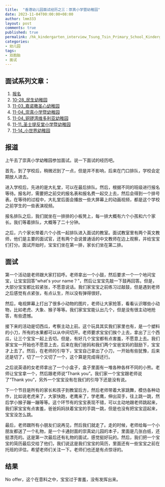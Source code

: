 ```yaml
---
title:  "香港幼儿园面试经历之三：崇真小学暨幼稚园"
date: 2023-11-04T00:00:00+08:00
author: lmm333
layout: post
comments: true
published: true
permalink: /hk_kindergarten_interview_Tsung_Tsin_Primary_School_Kindergarten/
categories:
- 幼儿园
tags:
- 双胞胎
- 面试
---
```


## 面试系列文章：

<!--more-->

1. [报名]()
2. [10-28_民生幼稚园]()
3. [11-03_嘉诺撒圣心幼稚园]()
4. [11-04_崇真小学暨幼稚园]()
5. [11-04_铜锣湾维多利亚幼稚园]()
6. [11-11_圣士提反堂小学暨幼稚园]()
7. [11-14_小世界幼稚园]()

## 报道

上午去了崇真小学幼稚园参加面试。说一下面试的经历吧。

首先，到了学校后，稍微迟到了一点，但是并不影响，后来在门口排队，学校会定期放人进去。

进入学校后，先进的是大礼堂，可以在最后排队。然后，根据不同的班级进行报名等待。报名时，需要把之前交的报名表和报名费一起交上去，然后会得到一个排号表。在等待的过程中，大礼堂后面会播放一些大屏幕上的动画视频，都是这个学校之前学生的一些表演视频。

报名排队之后，我们就坐在一排排的小板凳上，每一排大概有六个小孩和六个家长。我们等着排队，大概等了二十分钟。

之后，六个家长带着六个小孩一起排队进入面试的教室。面试教室里有两个英文教师，他们是主要的面试官，还有两个会说普通话的中文教师在边上观察，并给宝宝们打分。面试开始时，宝宝们坐在第一排，家长们坐在第二排。

## 面试
第一个活动是老师跟大家打招呼。老师拿出一个小鼓，然后要求一个一个地问宝宝，让宝宝回答“what's your name？”，然后让宝宝先敲一下鼓再回答。但是，大部分宝宝都比较紧张，不愿意说话。我们家宝宝之前练习过敲鼓，但是遇到老师之后感觉有点紧张，有点认生，所以没有弹得很好。

然后，电视屏幕上打出了很多小动物的图片，老师让大家抢答，看看认识哪些小动物，比如老虎、大象、猴子等等。我们家宝宝能认出几个，但是没有很主动地抢答，有些遗憾。

接下来的活动是切西瓜，考察主动上前。这个玩具其实我们家里也有，是一个塑料的小刀，所有的水果都可以从中间切开。老师要求宝宝们挨个上去，拿出了三个西瓜，让三个宝宝一起上去切。但是，有好几个宝宝都有点害羞，不愿意上去。我们家宝宝一开始也不愿意上去，后来在我们爸妈和我们两个宝爸宝妈的鼓励下，宝宝才上去了。然后，在老师的引导下，宝宝自己拿出了小刀，一开始有些犹豫，后来还是切了，切了一个又切了一个，这个算是完成得还行。

之后说英语的女老师拿出了一个小盒子，盒子里面有一堆各种各样不同的小熊。老师让宝宝拿一个，然后跟老师说“Thank you”。我们家一个宝宝跟老师说了“Thank you”，另外一个宝宝没有在我们的引导下还是没有说。

下一个节目是所有的家长和孩子到教室后方，然后老师带着大家跳舞，模仿各种动作，比如说老虎来了，大家快跑，老鹰来了，学老鹰，伸出双手，往上跳一跳，然后学小猴子蹦一蹦等等。这个环节有的宝宝表现不错，可以主动地跟老师跳起来，我们家宝宝有点害羞，爸爸妈妈扶着宝宝的手跳一跳，但是也没有把宝宝逗起来，宝宝没怎么跳。

最后，老师跟所有小朋友们说再见，然后我们就走了。走的时候，老师给每一个小朋友都送了一个礼物，是一个卡通封面的崇真幼儿园的本子，里面是几张白纸，还挺漂亮的。这是第一次最后还有礼物的面试，感觉挺好玩的。然后，我们把一个宝宝的简历最后交给了他们，我们说这是我们宝宝的简历，里面还有一些宝宝之前在托班的评估，希望老师们关注一下。老师们也还是有点惊讶的。

## 结果
No offer，这个在意料之中，宝宝过于害羞，没有发挥出来。
